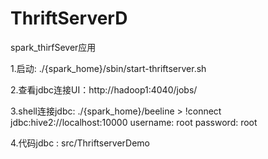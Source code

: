 # ThriftServerD
spark_thirfSever应用

1.启动: ./{spark_home}/sbin/start-thriftserver.sh

2.查看jdbc连接UI：http://hadoop1:4040/jobs/

3.shell连接jdbc: ./{spark_home}/beeline >
                  !connect jdbc:hive2://localhost:10000
                  username: root
                  password: root
                  
4.代码jdbc : src/ThriftserverDemo
  
